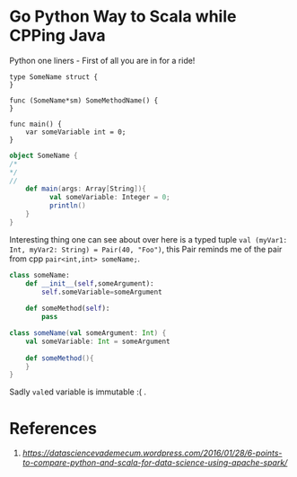 # Go Python Way to Scala while CPPing Java

Python one liners - First of all you are in for a ride!

```golang
type SomeName struct {
}

func (SomeName*sm) SomeMethodName() {
}

func main() {
    var someVariable int = 0;
}
```

```scala
object SomeName {
/*
*/
//
    def main(args: Array[String]){
          val someVariable: Integer = 0;
          println()
    }
}
```

Interesting thing one can see about over here is a typed tuple `val (myVar1: Int, myVar2: String) = Pair(40, "Foo")`, this Pair reminds me of the pair from cpp `pair<int,int> someName;`.

```python
class someName:
    def __init__(self,someArgument):
        self.someVariable=someArgument
    
    def someMethod(self):
        pass
```


```scala
class someName(val someArgument: Int) {
    val someVariable: Int = someArgument
    
    def someMethod(){
    }
}
```
Sadly `val`ed variable is immutable :( .
# References
1. _https://datasciencevademecum.wordpress.com/2016/01/28/6-points-to-compare-python-and-scala-for-data-science-using-apache-spark/_
